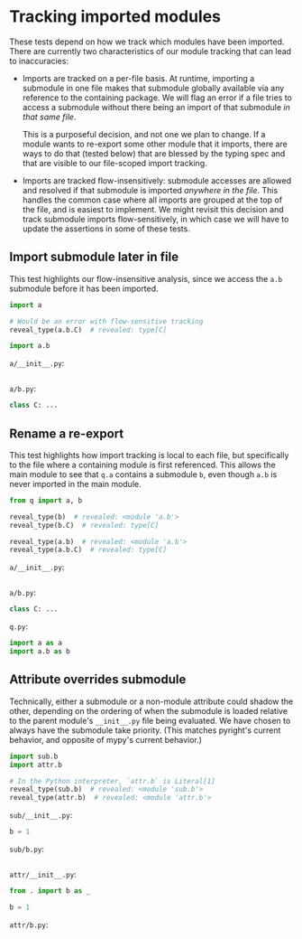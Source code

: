 # Tracking imported modules

These tests depend on how we track which modules have been imported. There are currently two
characteristics of our module tracking that can lead to inaccuracies:

- Imports are tracked on a per-file basis. At runtime, importing a submodule in one file makes that
    submodule globally available via any reference to the containing package. We will flag an error
    if a file tries to access a submodule without there being an import of that submodule _in that
    same file_.

    This is a purposeful decision, and not one we plan to change. If a module wants to re-export some
    other module that it imports, there are ways to do that (tested below) that are blessed by the
    typing spec and that are visible to our file-scoped import tracking.

- Imports are tracked flow-insensitively: submodule accesses are allowed and resolved if that
    submodule is imported _anywhere in the file_. This handles the common case where all imports are
    grouped at the top of the file, and is easiest to implement. We might revisit this decision and
    track submodule imports flow-sensitively, in which case we will have to update the assertions in
    some of these tests.

## Import submodule later in file

This test highlights our flow-insensitive analysis, since we access the `a.b` submodule before it
has been imported.

```py
import a

# Would be an error with flow-sensitive tracking
reveal_type(a.b.C)  # revealed: type[C]

import a.b
```

`a/__init__.py`:

```py
```

`a/b.py`:

```py
class C: ...
```

## Rename a re-export

This test highlights how import tracking is local to each file, but specifically to the file where a
containing module is first referenced. This allows the main module to see that `q.a` contains a
submodule `b`, even though `a.b` is never imported in the main module.

```py
from q import a, b

reveal_type(b)  # revealed: <module 'a.b'>
reveal_type(b.C)  # revealed: type[C]

reveal_type(a.b)  # revealed: <module 'a.b'>
reveal_type(a.b.C)  # revealed: type[C]
```

`a/__init__.py`:

```py
```

`a/b.py`:

```py
class C: ...
```

`q.py`:

```py
import a as a
import a.b as b
```

## Attribute overrides submodule

Technically, either a submodule or a non-module attribute could shadow the other, depending on the
ordering of when the submodule is loaded relative to the parent module's `__init__.py` file being
evaluated. We have chosen to always have the submodule take priority. (This matches pyright's
current behavior, and opposite of mypy's current behavior.)

```py
import sub.b
import attr.b

# In the Python interpreter, `attr.b` is Literal[1]
reveal_type(sub.b)  # revealed: <module 'sub.b'>
reveal_type(attr.b)  # revealed: <module 'attr.b'>
```

`sub/__init__.py`:

```py
b = 1
```

`sub/b.py`:

```py
```

`attr/__init__.py`:

```py
from . import b as _

b = 1
```

`attr/b.py`:

```py
```
